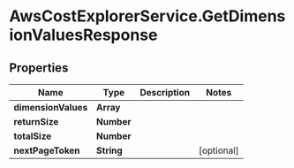 # AwsCostExplorerService.GetDimensionValuesResponse

## Properties

Name | Type | Description | Notes
------------ | ------------- | ------------- | -------------
**dimensionValues** | **Array** |  | 
**returnSize** | **Number** |  | 
**totalSize** | **Number** |  | 
**nextPageToken** | **String** |  | [optional] 


